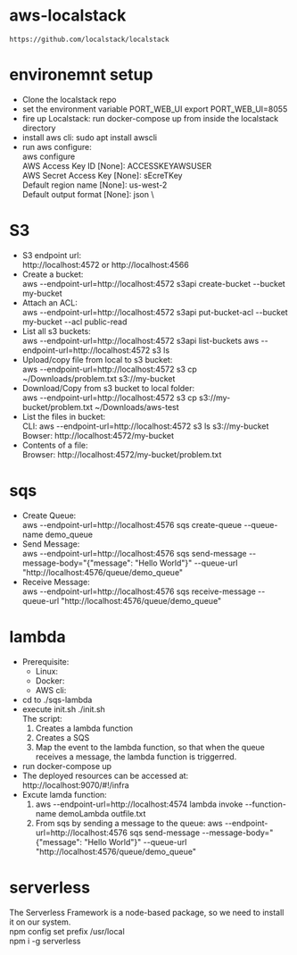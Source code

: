 # aws-localstack
    https://github.com/localstack/localstack

# environemnt setup
* Clone the localstack repo
* set the environment variable PORT_WEB_UI
   export PORT_WEB_UI=8055
* fire up Localstack: run docker-compose up from inside the localstack directory
* install aws cli: sudo apt install awscli
* run aws configure: \
    aws configure \
    AWS Access Key ID [None]: ACCESSKEYAWSUSER \
    AWS Secret Access Key [None]: sEcreTKey \
    Default region name [None]: us-west-2 \
    Default output format [None]: json \

# S3
* S3 endpoint url: \
   http://localhost:4572 or http://localhost:4566
* Create a bucket: \
    aws --endpoint-url=http://localhost:4572 s3api create-bucket --bucket my-bucket
* Attach an ACL: \
   aws --endpoint-url=http://localhost:4572 s3api put-bucket-acl --bucket my-bucket --acl public-read
* List all s3 buckets: \
   aws --endpoint-url=http://localhost:4572 s3api list-buckets
   aws --endpoint-url=http://localhost:4572 s3 ls
* Upload/copy file from local to s3 bucket: \
   aws --endpoint-url=http://localhost:4572 s3 cp ~/Downloads/problem.txt s3://my-bucket
* Download/Copy from s3 bucket to local folder: \
   aws --endpoint-url=http://localhost:4572 s3 cp s3://my-bucket/problem.txt ~/Downloads/aws-test
* List the files in bucket: \
   CLI: aws --endpoint-url=http://localhost:4572 s3 ls s3://my-bucket \
   Bowser: http://localhost:4572/my-bucket 
* Contents of a file: \
   Browser: http://localhost:4572/my-bucket/problem.txt 

# sqs
   * Create Queue: \
      aws --endpoint-url=http://localhost:4576 sqs create-queue --queue-name demo_queue
   * Send Message: \
      aws --endpoint-url=http://localhost:4576 sqs send-message --message-body="{\"message\": \"Hello World\"}" --queue-url "http://localhost:4576/queue/demo_queue"
   * Receive Message: \
      aws --endpoint-url=http://localhost:4576 sqs receive-message --queue-url "http://localhost:4576/queue/demo_queue"

# lambda
* Prerequisite:
  * Linux:
  * Docker:
  * AWS cli:
* cd to ./sqs-lambda
* execute init.sh
   ./init.sh \
   The script:
   1. Creates a lambda function
   2. Creates a SQS 
   3. Map the event to the lambda function, so that when the queue receives a message, the lambda function is triggerred.   
* run docker-compose up
* The deployed resources can be accessed at: http://localhost:9070/#!/infra
* Excute lamda function:
   1. aws --endpoint-url=http://localhost:4574 lambda invoke --function-name demoLambda outfile.txt
   2. From sqs by sending a message to the queue:
      aws --endpoint-url=http://localhost:4576 sqs send-message --message-body="{\"message\": \"Hello World\"}" --queue-url "http://localhost:4576/queue/demo_queue"


# serverless
The Serverless Framework is a node-based package, so we need to install it on our system. \
    npm config set prefix /usr/local \
    npm i -g serverless 
